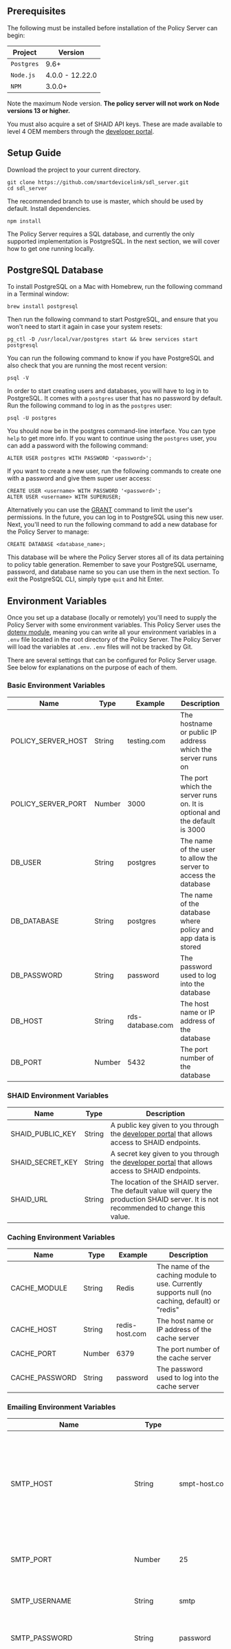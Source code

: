 ## Prerequisites
The following must be installed before installation of the Policy Server can begin:

| Project | Version |
|---------|---------|
| `Postgres` | 9.6+ |
| `Node.js` | 4.0.0 - 12.22.0 |
| `NPM` | 3.0.0+ |

Note the maximum Node version. **The policy server will not work on Node versions 13 or higher.**

You must also acquire a set of SHAID API keys. These are made available to level 4 OEM members through the [developer portal](https://smartdevicelink.com/).

## Setup Guide
Download the project to your current directory.
```
git clone https://github.com/smartdevicelink/sdl_server.git
cd sdl_server
```
The recommended branch to use is master, which should be used by default. Install dependencies.
```
npm install
```

The Policy Server requires a SQL database, and currently the only supported implementation is PostgreSQL. In the next section, we will cover how to get one running locally.

## PostgreSQL Database
To install PostgreSQL on a Mac with Homebrew, run the following command in a Terminal window:
```
brew install postgresql
```

Then run the following command to start PostgreSQL, and ensure that you won't need to start it again in case your system resets:
```
pg_ctl -D /usr/local/var/postgres start && brew services start postgresql
```

You can run the following command to know if you have PostgreSQL and also check that you are running the most recent version:
```
psql -V
```

In order to start creating users and databases, you will have to log in to PostgreSQL. It comes with a `postgres` user that has no password by default. Run the following command to log in as the `postgres` user:
```
psql -U postgres
```

You should now be in the postgres command-line interface. You can type `help` to get more info. If you want to continue using the `postgres` user, you can add a password with the following command:
```
ALTER USER postgres WITH PASSWORD '<password>';
```

If you want to create a new user, run the following commands to create one with a password and give them super user access:
```
CREATE USER <username> WITH PASSWORD '<password>';
ALTER USER <username> WITH SUPERUSER;
```

Alternatively you can use the [GRANT](https://tableplus.com/blog/2018/04/postgresql-how-to-grant-access-to-users.html) command to limit the user's permissions. In the future, you can log in to PostgreSQL using this new user. Next, you'll need to run the following command to add a new database for the Policy Server to manage:
```
CREATE DATABASE <database_name>;
```

This database will be where the Policy Server stores all of its data pertaining to policy table generation. Remember to save your PostgreSQL username, password, and database name so you can use them in the next section. To exit the PostgreSQL CLI, simply type `quit` and hit Enter.

## Environment Variables

Once you set up a database (locally or remotely) you'll need to supply the Policy Server with some environment variables. This Policy Server uses the [dotenv module](https://www.npmjs.com/package/dotenv), meaning you can write all your environment variables in a `.env` file located in the root directory of the Policy Server. The Policy Server will load the variables at `.env`. `.env` files will not be tracked by Git.

There are several settings that can be configured for Policy Server usage. See below for explanations on the purpose of each of them.

### Basic Environment Variables

| Name               | Type   | Example          | Description                                                               |
|--------------------|--------|------------------|---------------------------------------------------------------------------|
| POLICY_SERVER_HOST | String | testing.com      | The hostname or public IP address which the server runs on                |
| POLICY_SERVER_PORT | Number | 3000             | The port which the server runs on. It is optional and the default is 3000 |
| DB_USER            | String | postgres         | The name of the user to allow the server to access the database           |
| DB_DATABASE        | String | postgres         | The name of the database where policy and app data is stored              |
| DB_PASSWORD        | String | password         | The password used to log into the database                                |
| DB_HOST            | String | rds-database.com | The host name or IP address of the database                               |
| DB_PORT            | Number | 5432             | The port number of the database                                           |

### SHAID Environment Variables
| Name             | Type   | Description                                                                                                                             |
|------------------|--------|-----------------------------------------------------------------------------------------------------------------------------------------|
| SHAID_PUBLIC_KEY | String | A public key given to you through the [developer portal](https://smartdevicelink.com/) that allows access to SHAID endpoints.           |
| SHAID_SECRET_KEY | String | A secret key given to you through the [developer portal](https://smartdevicelink.com/) that allows access to SHAID endpoints.           |
| SHAID_URL        | String | The location of the SHAID server. The default value will query the production SHAID server. It is not recommended to change this value. |

### Caching Environment Variables
| Name           | Type   | Example        | Description                                                                                     |
|----------------|--------|----------------|-------------------------------------------------------------------------------------------------|
| CACHE_MODULE   | String | Redis          | The name of the caching module to use. Currently supports null (no caching, default) or "redis" |
| CACHE_HOST     | String | redis-host.com | The host name or IP address of the cache server                                                 |
| CACHE_PORT     | Number | 6379           | The port number of the cache server                                                             |
| CACHE_PASSWORD | String | password       | The password used to log into the cache server                                                  |

### Emailing Environment Variables
| Name                        | Type                               | Example                               | Description                                                                                                                          |
|-----------------------------|------------------------------------|---------------------------------------|--------------------------------------------------------------------------------------------------------------------------------------|
| SMTP_HOST                   | String                             | smpt-host.com                         | The host name or IP address of an SMTP server to use for email notifications. A null value implies that outgoing emails are disabled |
| SMTP_PORT                   | Number                             | 25                                    | The port number of the SMTP server. The default is 25                                                                                |
| SMTP_USERNAME               | String                             | smtp                                  | The username of the optional SMTP user                                                                                               |
| SMTP_PASSWORD               | String                             | password                              | The password of the optional SMTP user                                                                                               |
| SMTP_FROM                   | String                             | example@email.com                     | The email address which emails are sent from. A null value implies that outgoing emails are disabled                                 |
| NOTIFY_APP_REVIEW_FREQUENCY | String Enum (DISABLED, REALTIME)   | REALTIME                              | The frequency of which outgoing emails should be sent to notify the OEM of new apps ready for review. The default is DISABLED        |
| NOTIFY_APP_REVIEW_EMAILS    | String with comma-separated values | example1@email.com,example2@email.com | A comma-separated list of email addresses to send an email to when new apps are ready for review                                     |

### Mandatory Certificate and Encryption Environment Variables
| Name                    | Type   | Example       | Description                                                                  |
|-------------------------|--------|---------------|------------------------------------------------------------------------------|
| CA_PRIVATE_KEY_FILENAME | String | CA.key        | The filename of your .key file generated, to be placed in `customizable/ca/` |
| CA_CERTIFICATE_FILENAME | String | CA.pem        | The filename of your .pem file generated, to be placed in `customizable/ca/` |
| CERTIFICATE_PASSPHRASE  | String | password      | A secret password used for every certificate generated                       |
| CERTIFICATE_COMMON_NAME | String | *.company.com | Default information of the issuer's fully qualified domain name to secure    |

### Optional Certificate and Encryption Environment Variables
| Name                          | Type    | Example                         | Description                                                                                                                                                  |
|-------------------------------|---------|---------------------------------|--------------------------------------------------------------------------------------------------------------------------------------------------------------|
| POLICY_SERVER_PORT_SSL        | Number  | 443                             | The port which the server should listen for SSL connections on (typically 443). It is optional and the default is `null` (do not listen for SSL connections) |
| SSL_CERTIFICATE_FILENAME      | String  | file.pem                        | The filename of the SSL certificate located in `./customizable/ssl`. Required if a value is set for `POLICY_SERVER_PORT_SSL`                                 |
| SSL_PRIVATE_KEY_FILENAME      | String  | file.key                        | The filename of the SSL certificate's private key located in `./customizable/ssl`. Required if a value is set for `POLICY_SERVER_PORT_SSL`                   |
| PRIVATE_KEY_BITSIZE           | Number  | 2048                            | The size of the private keys generated. Default 2048                                                                                                         |
| PRIVATE_KEY_CIPHER            | String  | des3                            | The type of cipher to use for encryption/decryption. Defaults to "des3"                                                                                      |
| CERTIFICATE_COUNTRY           | String  | US                              | Default information of the issuer's country (two-letter ISO code)                                                                                            |
| CERTIFICATE_STATE             | String  | Michigan                        | Default information of the issuer's state                                                                                                                    |
| CERTIFICATE_LOCALITY          | String  | Royal Oak                       | Default information of the issuer's city                                                                                                                     |
| CERTIFICATE_ORGANIZATION      | String  | Livio                           | Default information of the issuer's legal company name                                                                                                       |
| CERTIFICATE_ORGANIZATION_UNIT | String  | Human Resources                 | Default information of the issuer's company's branch                                                                                                         |
| CERTIFICATE_EMAIL_ADDRESS     | String  | example@email.com               | Default information of the issuer's email address                                                                                                            |
| CERTIFICATE_HASH              | String  | sha256                          | The cryptographic hash function to use. Defaults to 'sha256'                                                                                                 |
| CERTIFICATE_DAYS              | Number  | 7                               | The number of days until the certificate expires. Defaults to 7                                                                                              |
| ENCRYPTION_REQUIRED           | Boolean | true | Whether or not to require RPC encryption for auto-approved app versions. Defaults to "false"                                                                 |
| MODULE_CONFIG_ENCRYPT_CERT_BUNDLE           | Boolean | true | Whether to package the module config's certificate and private key into a pkcs12 bundle string using the CERTIFICATE_PASSPHRASE. If false (default), it will just be a concatenation of the certificate and the private key                                                                 |

### Miscellaneous Environment Variables
| Name                  | Type    | Example | Description                                                                                                          |
|-----------------------|---------|---------|----------------------------------------------------------------------------------------------------------------------|
| AUTO_APPROVE_ALL_APPS | Boolean | true    | Whether or not to auto-approve all app versions received by SHAID (except for blacklisted apps). Defaults to "false" |

### Deprecated Environment Variables
| Name                   | Type   | Description                                                                    |
|------------------------|--------|--------------------------------------------------------------------------------|
| STAGING_PG_USER        | String | The name of the user to allow the server access the database (staging mode)    |
| STAGING_PG_DATABASE    | String | The name of the database where policy and app data is stored (staging mode)    |
| STAGING_PG_PASSWORD    | String | The password used to log into the database (staging mode)                      |
| STAGING_PG_HOST        | String | The host name or IP address of the database (staging mode)                     |
| STAGING_PG_PORT        | Number | The port number of the database (staging mode)                                 |
| PRODUCTION_PG_USER     | String | The name of the user to allow the server access the database (production mode) |
| PRODUCTION_PG_DATABASE | String | The name of the database where policy and app data is stored (production mode) |
| PRODUCTION_PG_PASSWORD | String | The password used to log into the database (production mode)                   |
| PRODUCTION_PG_HOST     | String | The host name or IP address of the database (production mode)                  |
| PRODUCTION_PG_PORT     | Number | The port number of the database (production mode)                              |

Production/Staging environment variables for the database are now deprecated. Please use the corresponding `DB_` values in place of them (ex. `DB_USER` instead of `PRODUCTION_PG_USER` or `STAGING_PG_USER`).

The Policy Server comes with migration scripts that can be run using npm scripts. You can see a list of all the possible scripts by looking in `package.json`, but these are the most important ones:

* `start-server`: Runs the migration up script which initializes data in the database and starts the Policy Server
* `dev` or `start`: Starts the server with hot reloading so any changes made to the UI are instantly updated in the browser
* `build`: Generates a new staging/production build using webpack. This command should only be run if you made front-end modifications to the UI.
* `lint`: Parses the Policy Server code and checks for syntactical or stylistic errors.
* `start-pg-staging` **DEPRECATED**: Runs the migration up script which initializes data in the database, sets the environment to `staging` and starts the Policy Server
* `start-pg-production` **DEPRECATED**: Runs the migration up script which initializes data in the database, sets the environment to `production` and starts the Policy Server
* `db-migrate-reset-pg-staging` **DEPRECATED**: Runs the migration down script which drops all the data and tables in the staging database

Production/Staging scripts are now deprecated. Please use `start-server` instead of `start-pg-staging` or `start-pg-production`.

Run the following command to finalize set up and start the server.

`npm run start-server`

Verify that it started properly by navigating to your configured host and port, or to the default address: <a href="http://localhost:3000/">`http://localhost:3000/`</a>

Now you have a Policy Server running!


* If you wish to enable caching with an unofficially supported datastore, you may create a custom cache module. Do so by creating a folder inside `custom/cache` with the name of your module. Put your implementation in a file named `index.js` inside of your module's folder. Your module should export the following functions:
    * `get(key, callback)`: Receives a value from the cache stored at key.
    * `set(key, value, callback)`: Sets a value in the cache stored at key.
    * `del(key, callback)`: Deletes a value from the cache stored at key.
    * `flushall(callback)`: Deletes all data previously set in the cache.
* Set your `CACHE_` environment variables to correspond with your new datastore solution and access information.
